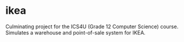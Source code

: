 # ikea
Culminating project for the ICS4U (Grade 12 Computer Science) course. Simulates a warehouse and point-of-sale system for IKEA.

